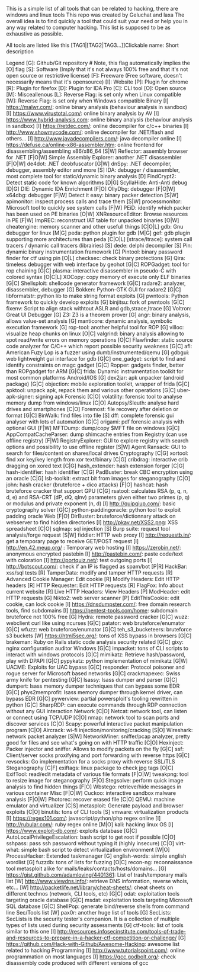 This is a simple list of all tools that can be related to hacking, there are windows and linux tools
This repo was created by Geluchat and laxa The overall idea is to find quickly a tool that could suit your need or help you in any way related to computer hacking. This list is supposed to be as exhaustive as possible.

All tools are listed like this [TAG1|[TAG2|TAG3...]]Clickable name: Short description

Legend
[G]: Github/Git repository # Note, this flag automatically implies the [O] flag
[S]: Software (Imply that it's not always 100% free and that it's not open source or restrictive license)
[F]: Freeware (Free software, doesn't necessarily means that it's opensource)
[I]: Website
[P]: Plugin for chrome
[R]: Plugin for firefox
[D]: Plugin for IDA Pro
[C]: CLI tool
[O]: Open source
[M]: Misceallenous
[L]: Reverse Flag: is set only when Linux compatible
[W]: Reverse Flag: is set only when Windows compatible
Binary
[I] https://malwr.com/: online binary analysis (behaviour analysis in sandbox)
[I] https://www.virustotal.com/: online binary analysis by AV
[I] https://www.hybrid-analysis.com: online binary analysis (behaviour analysis in sandbox)
[I] https://retdec.com/: online decompiler for c/c++ binaries
[I] http://www.showmycode.com/: online decompiler for .NET/flash and others...
[I] http://www.javadecompilers.com/: java decompiler online
[I] https://defuse.ca/online-x86-assembler.htm: online frontend for disassembling/assembling x86/x86_64
[S|W] Reflector: assembly browser for .NET
[F|O|W] Simple Assembly Explorer: another .NET disassembler
[F|O|W] de4dot: .NET deobfuscator
[G|W] dnSpy: .NET decompiler, debugger, assembly editor and more
[S] IDA: debugger / disassembler, most complete tool for static/dynamic binary analysis
[D] FindCrypt2: Detect static code for known algorithms
[D|G] ScyllaHide: Anti-Anti debug
[D|G] DIE: Dynamic IDA Enrichment
[F|O] OllyDbg: debugger
[F|O|W] x64dbg: debugger
[F|W] Detect it easy: binary packer detection
[S|W] apimonitor: inspect process calls and trace them
[S|W] processmonitor: Microsoft tool to quickly see system calls
[F|W] PEiD: identify which packer has been used on PE binaries
[O|W] XNResourceEditor: Browse resources in PE
[F|W] ImpREC: reconstruct IAT table for unpacked binaries
[O|W] cheatengine: memory scanner and other usefull things
[C|O|L] gdb: Gnu debugger for linux
[M|G] peda: python plugin for gdb
[M|G] gef: gdb plugin supporting more architectures than peda
[C|O|L] [strace/ltrace]: system call tracers / dynamic call tracers (librairies)
[S] dede: delphi decompiler
[S] Pin: dynamic binary instrumentation framework
[G] Pintool: binary password finder for ctf using pin
[O|L] checksec: check binary protections
[G] Qira: timeless debugger with web interface by geohot
[G|C] ROPGadget: tool for rop chaining
[G|C] plasma: interactive disassembler in pseudo-C with colored syntax
[O|C|L] XOCopy: copy memory of execute only ELF binaries
[G|C] Shellsploit: shellcode generator framework
[G|C] radare2: analyzer, disassembler, debugger
[G] Bokken: Python-GTK GUI for radare2
[G|C] libformatstr: python lib to make string format exploits
[G] pwntools: Python framework to quickly develop exploits
[G] binjitsu: fork of pwntools
[G|C] fixenv: Script to align stack withtout ASLR and gdb,strace,ltrace
[G] Voltron: Great UI Debugger
[G] Z3: Z3 is a theorem prover
[G] angr: binary analysis, allows value-set analysis
[G] manticore: dynamic analysis, symbolic execution framework
[G] rop-tool: another helpful tool for ROP
[G] villoc: visualize heap chunks on linux
[O|C] valgrind: binary analysis allowing to spot read/write errors on memory operations
[O|C] Flawfinder: static source code analyzer for C/C++ which report possible security weakness
[G|C] afl: American Fuzy Lop is a fuzzer using dumb/instrumented/qemu
[G] gdbgui: web lightweight gui interface for gdb
[G|C] one_gadget: script to find and identify constraints on magc gadget
[G|C] Ropper: gadgets finder, better than ROPgadget for ARM
[G|C] frida: Dynamic instrumentation toolkit for most common platforms
Android/IOS
[G] dex2jar: apk unpacker (android package)
[G|C] objection: mobile exploration toolkit, wrapper of frida
[G|C] apktool: unpack apk, repack them and various other operations
[G|C] uber-apk-signer: signing apk
Forensic
[C|O] volatility: forensic tool to analyse memory dump from windows/linux
[C|O] Autopsy/Sleuth: analyse hard drives and smartphones
[C|O] Foremost: file recovery after deletion or format
[G|C] BinWalk: find files into file
[S] dff: complete forensic gui analyser with lots of automation
[G|C] origami: pdf forensic analysis with optional GUI
[F|W] MFTDump: dump/copy $MFT file on windows
[G|C] AppCompatCacheParser: dump shimcache entries from Registry (can use offline registry)
[F|W] RegistryExplorer: GUI to explore registry with search options and possibility to use offline register
[S|W] Agent Ransack: GUI to search for files/content on shares/local drives
Cryptography
[C|G] xortool: find xor key/key length from xor text/binary
[C|G] cribdrag: interactive crib dragging on xored text
[C|G] hash_extender: hash extension forger
[C|G] hash-identifier: hash identifier
[C|G] PadBuster: break CBC encryption using an oracle
[C|G] lsb-toolkit: extract bit from images for steganography
[C|O] john: hash cracker (bruteforce + dico attacks)
[F|O] hashcat: hash bruteforce cracker that support GPU
[C|G] rsatool: calculates RSA (p, q, n, d, e) and RSA-CRT (dP, dQ, qInv) parameters given either two primes (p, q) or modulus and private exponent (n, d)
[I] http://quipqiup.com/: basic cryptography solver
[G|C] python-paddingoracle: python tool to exploit padding oracle
Web
[F|O] DirBuster: bruteforce/dictionnary attack on webserver to find hidden directories
[I] http://pkav.net/XSS2.png: XSS spreadsheet
[C|O] sqlmap: sql injection
[S] Burp suite: request tool analysis/forge request
[S|W] fiddler: HTTP web proxy
[I] http://requestb.in/: get a temporary page to receive GET/POST request
[I] http://en.42.meup.org/ : Temporary web hosting
[I] https://zerobin.net/: anonymous encrypted pastebin
[I] http://pastebin.com/: paste code/text with coloration
[I] http://portquiz.net/: test outgoing ports
[I] http://botscout.com/: check if an IP is flagged as spam/bot
[P|R] HackBar: xss/sql tests
[R] TamperData: modify and tamper HTTP requests
[R] Advanced Cookie Manager: Edit cookie
[R] Modify Headers: Edit HTTP headers
[R] HTTP Requester: Edit HTTP requests
[R] FlagFox: Info about current website
[R] Live HTTP Headers: View Headers
[P] ModHeader: edit HTTP requests
[G] Nikto2: web server scanner
[P] EditThisCookie: edit cookie, can lock cookie
[I] https://dnsdumpster.com/: free domain research tools, find subdomains
[I] https://pentest-tools.com/home: subdomain bruteforce not 100% free
[G] Hydra: remote password cracker
[G|C] wuzz: webclient curl like using ncurses
[G|C] patator: web bruteforce/enumator
[G|C] wfuzz: web bruteforce/enumator
[G|C] teh_s3_bucketeers: bruteforce s3 buckets
[W] https://html5sec.org/: tons of XSS bypass in browsers
[G|C] brakeman: Ruby on Rails static code analysis security related
[G|C] gixy: nginx configuration auditor
Windows
[G|C] impacket: tons of CLI scripts to interact with windows protocols
[G|C] mimikatz: Retrieve hash/password, play with DPAPI
[G|C] pypykatz: python implementation of mimikatz
[G|W] UACME: Exploits for UAC bypass
[G|C] responder: Protocol poisoner and rogue server for Microsoft based networks
[G|C] crackmapexec: Swiss army knife for pentesting
[G|C] lsassy: lsass dumper and parser
[G|C] dumpert: lsass memory dumper techniques that can bypass some EDR
[G|C] phys2memprofit: lsass memory dumper through kernel driver, can bypass EDR
[G|C] pywerview: partial powersploit's tooling rewritten in python
[G|C] SharpRDP: can execute commands through RDP connection without any GUI interaction
Network
[C|O] Netcat: network tool, can listen or connect using TCP/UDP
[C|O] nmap: network tool to scan ports and discover services
[C|O] Scapy: powerful interactive packet manipulation program
[C|O] Aircrack: wi-fi injection/monitoring/cracking
[S|O] Wireshark: network packet analyzer
[S|W] NetworkMiner: sniffer/pcap analyzer, pretty good for files and see what's going on with HTTP traffic
[C|O] Hexinject: Packer injector and sniffer. Allows to modify packets on the fly
[G|C] ssf: Client/server socks proxifying and port forwarding with reverse https
[G|C] revsocks: Go implementation for a socks proxy with reverse SSL/TLS
Steganography
[C|F] exiftags: linux package to check jpg tags
[O|C] ExifTool: read/edit metadata of various file formats
[F|O|W] tweakpng: tool to resize image for steganography
[F|O] Stegsolve: perform quick image analysis to find hidden things
[F|O] Wbstego: retrieve/hide messages in various container
Misc
[F|O|W] Cuckoo: interactive sandbox malware analysis
[F|O|W] Photorec: recover erased file
[C|O] QEMU: machine emulator and virtualizer
[C|S] metasploit: Generate payload and browser exploits
[C|O] binutils: tons of CLI tools
[S] vmware: virtualization products
[I] https://regex101.com/: javascript/python/php regex online
[I] http://rubular.com/: ruby regex online
[M|O] kali: hacking linux OS
[I] https://www.exploit-db.com/: exploits database
[G|C] AutoLocalPrivilegeEscalation: bash script to get root if possible
[C|O] sshpass: pass ssh password without typing it (highly insecure)
[C|O] virt-what: simple bash script to detect virtualization environment
[W|O] ProcessHacker: Extended taskmanager
[G] english-words: simple english wordlist
[G] fuzzdb: tons of lists for fuzzing
[O|C] recon-ng: reconnaissance tool metasploit alike for mails/leaks/contacts/hosts/domains...
[G] https://gist.github.com/adamloving/4401361: List of trash/temporary mails list
[W] http://www.viewdns.info/: retrieve DNS information, reverse whois, etc...
[W] http://packetlife.net/library/cheat-sheets/: cheat sheets on different technos (network, CLI tools, etc)
[G|C] odat: exploitation tools targeting oracle database
[G|C] msdat: exploitation tools targeting Microsoft SQL database
[G|C] ShellPop: generate bind/reverse shells from command line
Sec/Tools list
[W] pax0r: another huge list of tools
[G] SecLists: SecLists is the security tester's companion. It is a collection of multiple types of lists used during security assessments
[G] ctf-tools: list of tools similar to this one
[I] http://resources.infosecinstitute.com/tools-of-trade-and-resources-to-prepare-in-a-hacker-ctf-competition-or-challenge/
[G] https://github.com/Hack-with-Github/Awesome-Hacking: awesome list related to hacking
Programming
[I] http://www.tutorialspoint.com/: online programmation on most languages
[I] https://gcc.godbolt.org/: check disassembly code produced with different versions of gcc